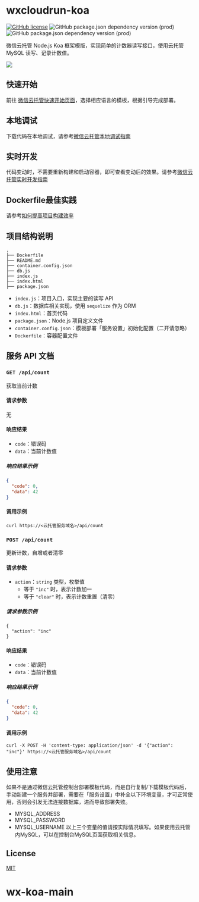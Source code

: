 # wxcloudrun-koa

[![GitHub license](https://img.shields.io/github/license/WeixinCloud/wxcloudrun-koa)](https://github.com/WeixinCloud/wxcloudrun-koa)
![GitHub package.json dependency version (prod)](https://img.shields.io/github/package-json/dependency-version/WeixinCloud/wxcloudrun-koa/koa)
![GitHub package.json dependency version (prod)](https://img.shields.io/github/package-json/dependency-version/WeixinCloud/wxcloudrun-koa/sequelize)

微信云托管 Node.js Koa 框架模版，实现简单的计数器读写接口，使用云托管 MySQL 读写、记录计数值。

![](https://qcloudimg.tencent-cloud.cn/raw/be22992d297d1b9a1a5365e606276781.png)

## 快速开始
前往 [微信云托管快速开始页面](https://cloud.weixin.qq.com/cloudrun/onekey)，选择相应语言的模板，根据引导完成部署。

## 本地调试
下载代码在本地调试，请参考[微信云托管本地调试指南](https://developers.weixin.qq.com/miniprogram/dev/wxcloudrun/src/guide/debug/)

## 实时开发
代码变动时，不需要重新构建和启动容器，即可查看变动后的效果。请参考[微信云托管实时开发指南](https://developers.weixin.qq.com/miniprogram/dev/wxcloudrun/src/guide/debug/dev.html)

## Dockerfile最佳实践
请参考[如何提高项目构建效率](https://developers.weixin.qq.com/miniprogram/dev/wxcloudrun/src/scene/build/speed.html)

## 项目结构说明

```
.
├── Dockerfile
├── README.md
├── container.config.json  
├── db.js
├── index.js
├── index.html
├── package.json
```

- `index.js`：项目入口，实现主要的读写 API
- `db.js`：数据库相关实现，使用 `sequelize` 作为 ORM
- `index.html`：首页代码
- `package.json`：Node.js 项目定义文件
- `container.config.json`：模板部署「服务设置」初始化配置（二开请忽略）
- `Dockerfile`：容器配置文件

## 服务 API 文档

### `GET /api/count`

获取当前计数

#### 请求参数

无

#### 响应结果

- `code`：错误码
- `data`：当前计数值

##### 响应结果示例

```json
{
  "code": 0,
  "data": 42
}
```

#### 调用示例

```
curl https://<云托管服务域名>/api/count
```

### `POST /api/count`

更新计数，自增或者清零

#### 请求参数

- `action`：`string` 类型，枚举值
  - 等于 `"inc"` 时，表示计数加一
  - 等于 `"clear"` 时，表示计数重置（清零）

##### 请求参数示例

```
{
  "action": "inc"
}
```

#### 响应结果

- `code`：错误码
- `data`：当前计数值

##### 响应结果示例

```json
{
  "code": 0,
  "data": 42
}
```

#### 调用示例

```
curl -X POST -H 'content-type: application/json' -d '{"action": "inc"}' https://<云托管服务域名>/api/count
```

## 使用注意
如果不是通过微信云托管控制台部署模板代码，而是自行复制/下载模板代码后，手动新建一个服务并部署，需要在「服务设置」中补全以下环境变量，才可正常使用，否则会引发无法连接数据库，进而导致部署失败。
- MYSQL_ADDRESS
- MYSQL_PASSWORD
- MYSQL_USERNAME
以上三个变量的值请按实际情况填写。如果使用云托管内MySQL，可以在控制台MySQL页面获取相关信息。



## License

[MIT](./LICENSE)
# wx-koa-main
